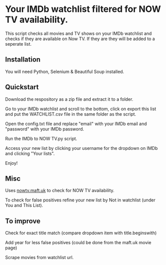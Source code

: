 # Your IMDb watchlist filtered for NOW TV availability.
This script checks all movies and TV shows on your IMDb watchlist and checks if they are available on Now TV.
If they are they will be added to a seperate list.

## Installation
You will need Python, Selenium & Beautiful Soup installed.

## Quickstart
Download the respository as a zip file and extract it to a folder.

Go to your IMDb watchlist and scroll to the bottom, click on export this list and put the WATCHLIST.csv file in the same folder as the script.

Open the config.txt file and replace "email" with your IMDb email and "password" with your IMDb password.

Run the IMDb to NOW TV.py script.

Access your new list by clicking your username for the dropdown on IMDb and clicking "Your lists".

Enjoy!

## Misc
Uses [nowtv.maft.uk](nowtv.maft.uk) to check for NOW TV availability.

To check for false positives refine your new list by Not in watchlist (under You and This List).

## To improve
Check for exact title match (compare dropdown item with title.beginswith)

Add year for less false positives (could be done from the maft.uk movie page)

Scrape movies from watchlist url.
